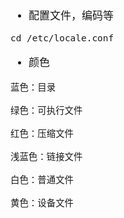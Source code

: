 <span  style="font-family: Simsun,serif; font-size: 17px; ">

- 配置文件，编码等
~~~
cd /etc/locale.conf
~~~
- 颜色
~~~
蓝色：目录

绿色：可执行文件

红色：压缩文件

浅蓝色：链接文件

白色：普通文件

黄色：设备文件
~~~

</span>